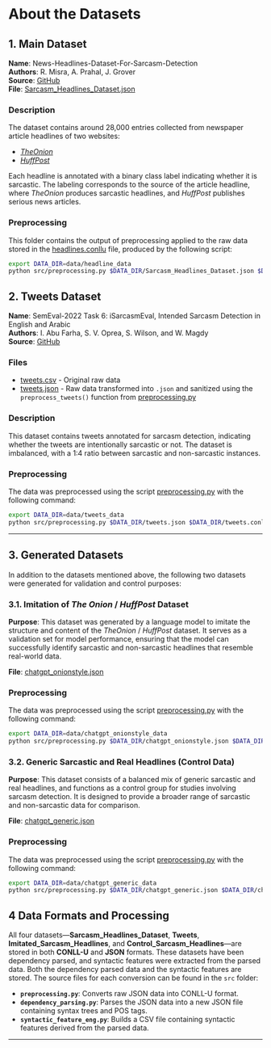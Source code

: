 
# About the Datasets

## 1. Main Dataset
**Name**: News-Headlines-Dataset-For-Sarcasm-Detection  
**Authors**: R. Misra, A. Prahal, J. Grover  
**Source**: [GitHub](https://github.com/rishabhmisra/News-Headlines-Dataset-For-Sarcasm-Detection)  
**File**: [Sarcasm_Headlines_Dataset.json](headline_data/Sarcasm_Headlines_Dataset.json)

### Description
The dataset contains around 28,000 entries collected from newspaper article headlines of two websites:  
- [*TheOnion*](https://www.theonion.com/)
- [*HuffPost*](https://www.huffingtonpost.com/)

Each headline is annotated with a binary class label indicating whether it is sarcastic. The labeling corresponds to the source of the article headline, where *TheOnion* produces sarcastic headlines, and *HuffPost* publishes serious news articles.

### Preprocessing
This folder contains the output of preprocessing applied to the raw data stored in the [headlines.conllu](headline_data/headlines.conllu) file, produced by the following script:

```bash
export DATA_DIR=data/headline_data
python src/preprocessing.py $DATA_DIR/Sarcasm_Headlines_Dataset.json $DATA_DIR/headlines.conllu
```

## 2. Tweets Dataset
**Name**: SemEval-2022 Task 6: iSarcasmEval, Intended Sarcasm Detection in English and Arabic  
**Authors**: I. Abu Farha, S. V. Oprea, S. Wilson, and W. Magdy  
**Source**: [GitHub](https://github.com/iabufarha/iSarcasmEval/blob/main/train/train.En.csv)

### Files
- [tweets.csv](tweets_data/tweets.csv) - Original raw data
- [tweets.json](tweets_data/tweets.json) - Raw data transformed into `.json` and sanitized using the `preprocess_tweets()` function from [preprocessing.py](../src/preprocessing.py)

### Description
This dataset contains tweets annotated for sarcasm detection, indicating whether the tweets are intentionally sarcastic or not. The dataset is imbalanced, with a 1:4 ratio between sarcastic and non-sarcastic instances.

### Preprocessing
The data was preprocessed using the script [preprocessing.py](../src/preprocessing.py) with the following command:

```bash
export DATA_DIR=data/tweets_data
python src/preprocessing.py $DATA_DIR/tweets.json $DATA_DIR/tweets.conllu
```

---

## 3. Generated Datasets

In addition to the datasets mentioned above, the following two datasets were generated for validation and control purposes:

### 3.1. Imitation of *The Onion* / *HuffPost* Dataset
**Purpose**: This dataset was generated by a language model to imitate the structure and content of the *TheOnion* / *HuffPost* dataset. It serves as a validation set for model performance, ensuring that the model can successfully identify sarcastic and non-sarcastic headlines that resemble real-world data.

**File**: [chatgpt_onionstyle.json](chatgpt_onionstyle_data/chatgpt_onionstyle.json)

### Preprocessing
The data was preprocessed using the script [preprocessing.py](../src/preprocessing.py) with the following command:

```bash
export DATA_DIR=data/chatgpt_onionstyle_data
python src/preprocessing.py $DATA_DIR/chatgpt_onionstyle.json $DATA_DIR/chatgpt_onionstyle.conllu
```

### 3.2. Generic Sarcastic and Real Headlines (Control Data)
**Purpose**: This dataset consists of a balanced mix of generic sarcastic and real headlines, and functions as a control group for studies involving sarcasm detection. It is designed to provide a broader range of sarcastic and non-sarcastic data for comparison.

**File**: [chatgpt_generic.json](chatgpt_generic_data/chatgpt_generic.json)

### Preprocessing
The data was preprocessed using the script [preprocessing.py](../src/preprocessing.py) with the following command:

```bash
export DATA_DIR=data/chatgpt_generic_data
python src/preprocessing.py $DATA_DIR/chatgpt_generic.json $DATA_DIR/chatgpt_generic.conllu
```

## 4 Data Formats and Processing
All four datasets—**Sarcasm_Headlines_Dataset**, **Tweets**, **Imitated_Sarcasm_Headlines**, and **Control_Sarcasm_Headlines**—are stored in both **CONLL-U** and **JSON** formats. These datasets have been dependency parsed, and syntactic features were extracted from the parsed data. Both the dependency parsed data and the syntactic features are stored. The source files for each conversion can be found in the `src` folder:

- **`preprocessing.py`**: Converts raw JSON data into CONLL-U format.
- **`dependency_parsing.py`**: Parses the JSON data into a new JSON file containing syntax trees and POS tags.
- **`syntactic_feature_eng.py`**: Builds a CSV file containing syntactic features derived from the parsed data.

--- 
